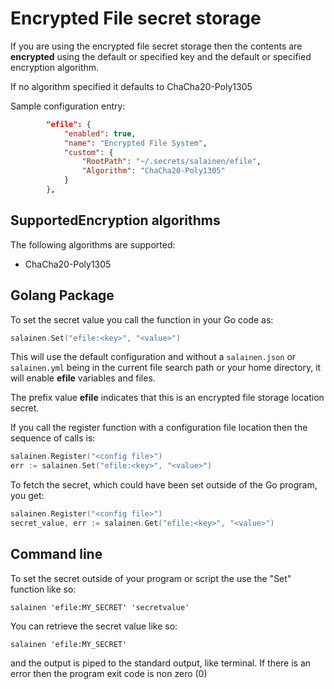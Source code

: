 # Encrypted File secret storage

If you are using the encrypted file secret storage
then the contents are **encrypted** using the
default or specified key and the default or
specified encryption algorithm.

If no algorithm specified it defaults to 
ChaCha20-Poly1305

Sample configuration entry:

```json
        "efile": {
            "enabled": true,
            "name": "Encrypted File System",
            "custom": {
                "RootPath": "~/.secrets/salainen/efile",
                "Algorithm": "ChaCha20-Poly1305"
            }
        },
```

## SupportedEncryption algorithms

The following algorithms are supported:

* ChaCha20-Poly1305

## Golang Package

To set the secret value you call the function in your Go code as:

```go
salainen.Set("efile:<key>", "<value>")
```

This will use the default configuration and without 
a ``salainen.json`` or ``salainen.yml`` being in the current file 
search path or your home directory, it will enable **efile**
variables and files.

The prefix value **efile** indicates that this is an encrypted file storage location secret.

If you call the register function with a configuration file location
then the sequence of calls is:

```go
salainen.Register("<config file>")
err := salainen.Set("efile:<key>", "<value>")
```

To fetch the secret, which could have been set outside of the
Go program, you get:

```go
salainen.Register("<config file>")
secret_value, err := salainen.Get("efile:<key>", "<value>")
```

## Command line

To set the secret outside of your program or script 
the use the "Set" function like so:

```
salainen 'efile:MY_SECRET' 'secretvalue'
```

You can retrieve the secret value like so:

```
salainen 'efile:MY_SECRET'
```

and the output is piped to the standard output, like terminal.
If there is an error then the program exit code is non zero (0)
